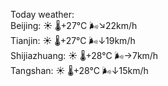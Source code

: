 Today weather:  
Beijing: ☀️ 🌡️+27°C 🌬️↘22km/h  
Tianjin: ☀️ 🌡️+27°C 🌬️↓19km/h  
Shijiazhuang: ☀️ 🌡️+28°C 🌬️→7km/h  
Tangshan: ☀️ 🌡️+28°C 🌬️↓15km/h  
